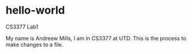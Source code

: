 # hello-world
CS3377 Lab1

My name is Andreew Mills, I am in CS3377 at UTD. This is the process to make changes to a file.
